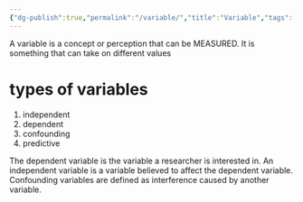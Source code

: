 ```yaml
---
{"dg-publish":true,"permalink":"/variable/","title":"Variable","tags":["researchmethodology"],"created":"2023-05-07","updated":""}
---
```



A variable is a concept or perception that can be MEASURED. 
It is something that can take on different values

# types of variables
1. independent
2. dependent
3. confounding
4. predictive

The dependent variable is the variable a researcher is interested in. 
An independent variable is a variable believed to affect the dependent variable. 
Confounding variables are defined as interference caused by another variable.
